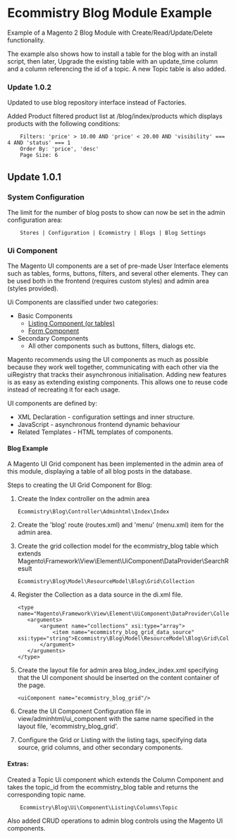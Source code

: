 # Ecommistry Blog Module Example

Example of a Magento 2 Blog Module with Create/Read/Update/Delete functionality.

The example also shows how to install a table for the blog with an install
script, then later, Upgrade the existing table with an update_time column 
and a column referencing the id of a topic. A new Topic table is also added. 

### Update 1.0.2
Updated to use blog repository interface instead of Factories. 

Added Product filtered product list at /blog/index/products which displays
products with the following conditions:

        Filters: 'price' > 10.00 AND 'price' < 20.00 AND 'visibility' === 4 AND 'status' === 1
        Order By: 'price', 'desc'
        Page Size: 6

## Update 1.0.1

### System Configuration
The limit for the number of blog posts to show can now be set in the admin 
configuration area:

        Stores | Configuration | Ecommistry | Blogs | Blog Settings

### Ui Component

The Magento UI components are a set of pre-made User Interface elements such as
tables, forms, buttons, filters, and several other elements. They can be used
both in the frontend (requires custom styles) and admin area (styles provided). 

Ui Components are classified under two categories:
* Basic Components
    * [Listing Component (or tables)](https://devdocs.magento.com/guides/v2.2/ui_comp_guide/components/ui-listing-grid.html)
    * [Form Component](https://devdocs.magento.com/guides/v2.2/ui_comp_guide/components/ui-form.html)
 * Secondary Components
    * All other components such as buttons, filters, dialogs etc.
 
 Magento recommends using the UI components as much as possible because they 
 work well together, communicating with each other via the uiRegistry that tracks 
 their asynchronous initialisation. Adding new features is as easy as extending 
 existing components. This allows one to reuse code instead of recreating it for 
 each usage.  
 
 UI components are defined by:
  * XML Declaration - configuration settings and inner structure.
  * JavaScript - asynchronous frontend dynamic behaviour 
  * Related Templates - HTML templates of components. 
  
 #### Blog Example
 
 A Magento UI Grid component has been implemented in the admin area of this module,
 displaying a table of all blog posts in the database. 
 
 Steps to creating the UI Grid Component for Blog:
 1. Create the Index controller on the admin area
  
        Ecommistry\Blog\Controller\Adminhtml\Index\Index 
 
 2. Create the 'blog' route (routes.xml) and 'menu' (menu.xml) item for 
    the admin area.
 
 3. Create the grid collection model for the ecommistry_blog table which extends 
    Magento\Framework\View\Element\UiComponent\DataProvider\SearchResult
 
        Ecommistry\Blog\Model\ResourceModel\Blog\Grid\Collection
 
 4. Register the Collection as a data source in the di.xml file.
     ```
    <type name="Magento\Framework\View\Element\UiComponent\DataProvider\CollectionFactory">
        <arguments>
            <argument name="collections" xsi:type="array">
                <item name="ecommistry_blog_grid_data_source" xsi:type="string">Ecommistry\Blog\Model\ResourceModel\Blog\Grid\Collection</item>
            </argument>
        </arguments>
    </type>
     ```
 5. Create the layout file for admin area blog_index_index.xml specifying that the UI component
    should be inserted on the content container of the page. 
    
        <uiComponent name="ecommistry_blog_grid"/>
 
 6. Create the UI Component Configuration file in view/adminhtml/ui_component
    with the same name specified in the layout file, 'ecommistry_blog_grid'.        
 
 7. Configure the Grid or Listing with the listing tags, specifying data source,
    grid columns, and other secondary components.
    
 #### Extras:
 Created a Topic Ui component which extends the Column Component and takes 
 the topic_id from the ecommistry_blog table and returns the corresponding topic 
 name. 
 
        Ecommistry\Blog\Ui\Component\Listing\Columns\Topic
        
 Also added CRUD operations to admin blog controls using the Magento UI components. 